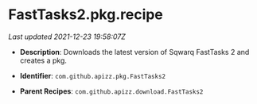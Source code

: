# FastTasks2.pkg.recipe

_Last updated 2021-12-23 19:58:07Z_

- **Description**: Downloads the latest version of Sqwarq FastTasks 2 and creates a pkg.

- **Identifier**: `com.github.apizz.pkg.FastTasks2`

- **Parent Recipes**: `com.github.apizz.download.FastTasks2`